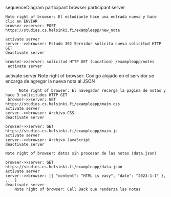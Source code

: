 sequenceDiagram
participant browser
participant server

    Note right of browser: El estudiante hace una entrada nueva y hace clic en ENVIAR
    browser->>server: POST https://studies.cs.helsinki.fi/exampleapp/new_note

    activate server
    server-->>browser: Estado 302 Servidor solicita nueva solicitud HTTP GET
    deactivate server

    browser->>server: solicitud HTTP GET (Location) /exampleapp/notes
     activate server

activate server
Note right of browser: Codigo alojado en el servidor se encarga de agregar la nueva nota al JSON

          Note right of browser: El navegador recarga la pagina de notas y hace 3 solicitudes HTTP GET
     browser->>server: GET https://studies.cs.helsinki.fi/exampleapp/main.css
    activate server
    server-->>browser: Archivo CSS
    deactivate server

    browser->>server: GET https://studies.cs.helsinki.fi/exampleapp/main.js
    activate server
    server-->>browser: Archivo JavaScript
    deactivate server

    Note right of browser: datos sin procesar de las notas (data.json)

    browser->>server: GET https://studies.cs.helsinki.fi/exampleapp/data.json
    activate server
    server-->>browser: [{ "content": "HTML is easy", "date": "2023-1-1" }, ... ]
    deactivate server
        Note right of browser: Call Back que renderza las notas
